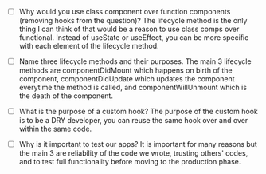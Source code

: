 - [ ] Why would you use class component over function components (removing hooks from the question)?
    The lifecycle method is the only thing I can think of that would be a reason to use class comps over functional. Instead of useState or useEffect, you can be more specific with each element of the lifecycle method. 

- [ ] Name three lifecycle methods and their purposes.
    The main 3 lifecycle methods are componentDidMount which happens on birth of the component, componentDidUpdate which updates the component everytime the method is called, and componentWillUnmount which is the death of the component.

- [ ] What is the purpose of a custom hook?
    The purpose of the custom hook is to be a DRY developer, you can reuse the same hook over and over within the same code.

- [ ] Why is it important to test our apps?
    It is important for many reasons but the main 3 are reliability of the code we wrote, trusting others' codes, and to test full functionality before moving to the production phase.